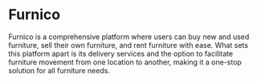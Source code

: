 # Furnico
Furnico is a comprehensive platform where users can buy new and used furniture, sell their own furniture, and rent furniture with ease. What sets this platform apart is its delivery services and the option to facilitate furniture movement from one location to another, making it a one-stop solution for all furniture needs.
